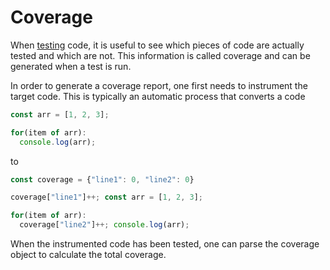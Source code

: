 # Coverage

When [testing](overview) code, it is useful to see which pieces of code are
actually tested and which are not. This information is called coverage and can
be generated when a test is run.

In order to generate a coverage report, one first needs to instrument the target
code. This is typically an automatic process that converts a code

```ts
const arr = [1, 2, 3];

for(item of arr):
  console.log(arr);
```

to

```ts
const coverage = {"line1": 0, "line2": 0}

coverage["line1"]++; const arr = [1, 2, 3];

for(item of arr):
  coverage["line2"]++; console.log(arr);
```

When the instrumented code has been tested, one can parse the coverage object to
calculate the total coverage.
